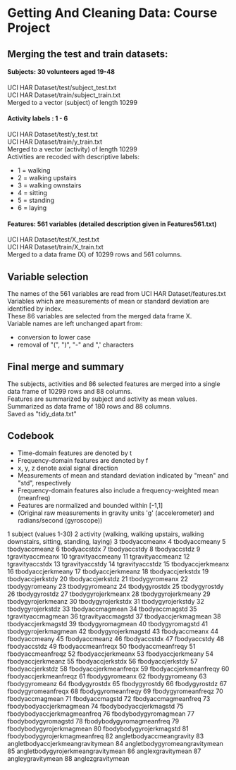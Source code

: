# Getting And Cleaning Data: Course Project 


## Merging the test and train datasets:

 
#### Subjects: 30 volunteers aged 19-48

UCI HAR Dataset/test/subject\_test.txt   
UCI HAR Dataset/train/subject\_train.txt   
Merged to a vector (subject) of length 10299  


#### Activity labels : 1 - 6

UCI HAR Dataset/test/y\_test.txt  
UCI HAR Dataset/train/y\_train.txt  
Merged to a vector (activity) of length 10299  
Activities are recoded with descriptive labels:

* 1 = walking
* 2 = walking upstairs
* 3 = walking ownstairs
* 4 = sitting
* 5 = standing
* 6 = laying


#### Features: 561 variables (detailed description given in Features561.txt)

UCI HAR Dataset/test/X\_test.txt  
UCI HAR Dataset/train/X\_train.txt  
Merged to a data frame (X) of 10299 rows and 561 columns.


## Variable selection
The names of the 561 variables are read from UCI HAR Dataset/features.txt  
Variables which are measurements of mean or standard deviation are identified by index.  
These 86 variables are selected from the merged data frame X.  
Variable names are left unchanged apart from:

* conversion to lower case
* removal of "(", ")", "-" and ",' characters


## Final merge and summary  
The subjects, activities and 86 selected features are merged into a single data frame of 10299 rows and 88 columns.  
Features are summarized by subject and activity as mean values.  
Summarized as data frame of 180 rows and 88 columns.  
Saved as "tidy\_data.txt"
 

## Codebook

* Time-domain features are denoted by t
* Frequency-domain features are denoted by f
* x, y, z denote axial signal direction
* Measurements of mean and standard deviation indicated by "mean" and "std", respectively
* Frequency-domain features also include a frequency-weighted mean (meanfreq)
* Features are normalized and bounded within [-1,1]
* (Original raw measurements in gravity units 'g' (accelerometer) and radians/second (gyroscope))


1 subject 			(values 1-30) 
2 activity			(walking, walking upstairs, walking downstairs, sitting, standing, laying)
3 tbodyaccmeanx
4 tbodyaccmeany
5 tbodyaccmeanz
6 tbodyaccstdx
7 tbodyaccstdy
8 tbodyaccstdz
9 tgravityaccmeanx
10 tgravityaccmeany
11 tgravityaccmeanz
12 tgravityaccstdx
13 tgravityaccstdy
14 tgravityaccstdz
15 tbodyaccjerkmeanx
16 tbodyaccjerkmeany
17 tbodyaccjerkmeanz
18 tbodyaccjerkstdx
19 tbodyaccjerkstdy
20 tbodyaccjerkstdz
21 tbodygyromeanx
22 tbodygyromeany
23 tbodygyromeanz
24 tbodygyrostdx
25 tbodygyrostdy
26 tbodygyrostdz
27 tbodygyrojerkmeanx
28 tbodygyrojerkmeany
29 tbodygyrojerkmeanz
30 tbodygyrojerkstdx
31 tbodygyrojerkstdy
32 tbodygyrojerkstdz
33 tbodyaccmagmean
34 tbodyaccmagstd
35 tgravityaccmagmean
36 tgravityaccmagstd
37 tbodyaccjerkmagmean
38 tbodyaccjerkmagstd
39 tbodygyromagmean
40 tbodygyromagstd
41 tbodygyrojerkmagmean
42 tbodygyrojerkmagstd
43 fbodyaccmeanx
44 fbodyaccmeany
45 fbodyaccmeanz
46 fbodyaccstdx
47 fbodyaccstdy
48 fbodyaccstdz
49 fbodyaccmeanfreqx
50 fbodyaccmeanfreqy
51 fbodyaccmeanfreqz
52 fbodyaccjerkmeanx
53 fbodyaccjerkmeany
54 fbodyaccjerkmeanz
55 fbodyaccjerkstdx
56 fbodyaccjerkstdy
57 fbodyaccjerkstdz
58 fbodyaccjerkmeanfreqx
59 fbodyaccjerkmeanfreqy
60 fbodyaccjerkmeanfreqz
61 fbodygyromeanx
62 fbodygyromeany
63 fbodygyromeanz
64 fbodygyrostdx
65 fbodygyrostdy
66 fbodygyrostdz
67 fbodygyromeanfreqx
68 fbodygyromeanfreqy
69 fbodygyromeanfreqz
70 fbodyaccmagmean
71 fbodyaccmagstd
72 fbodyaccmagmeanfreq
73 fbodybodyaccjerkmagmean
74 fbodybodyaccjerkmagstd
75 fbodybodyaccjerkmagmeanfreq
76 fbodybodygyromagmean
77 fbodybodygyromagstd
78 fbodybodygyromagmeanfreq
79 fbodybodygyrojerkmagmean
80 fbodybodygyrojerkmagstd
81 fbodybodygyrojerkmagmeanfreq
82 angletbodyaccmeangravity
83 angletbodyaccjerkmeangravitymean
84 angletbodygyromeangravitymean
85 angletbodygyrojerkmeangravitymean
86 anglexgravitymean
87 angleygravitymean
88 anglezgravitymean


 